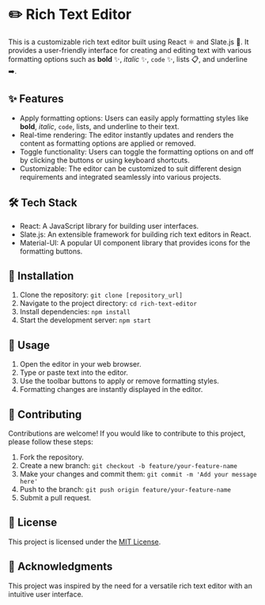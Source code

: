 # ✏️ Rich Text Editor

This is a customizable rich text editor built using React ⚛️ and Slate.js 📝. It provides a user-friendly interface for creating and editing text with various formatting options such as **bold** ✨, *italic* ✨, `code` ✨, lists 📋, and underline ➡️.

## ✨ Features

- Apply formatting options: Users can easily apply formatting styles like **bold**, *italic*, `code`, lists, and underline to their text.
- Real-time rendering: The editor instantly updates and renders the content as formatting options are applied or removed.
- Toggle functionality: Users can toggle the formatting options on and off by clicking the buttons or using keyboard shortcuts.
- Customizable: The editor can be customized to suit different design requirements and integrated seamlessly into various projects.

## 🛠️ Tech Stack

- React: A JavaScript library for building user interfaces.
- Slate.js: An extensible framework for building rich text editors in React.
- Material-UI: A popular UI component library that provides icons for the formatting buttons.

## 🚀 Installation

1. Clone the repository: `git clone [repository_url]`
2. Navigate to the project directory: `cd rich-text-editor`
3. Install dependencies: `npm install`
4. Start the development server: `npm start`

## 🎯 Usage

1. Open the editor in your web browser.
2. Type or paste text into the editor.
3. Use the toolbar buttons to apply or remove formatting styles.
4. Formatting changes are instantly displayed in the editor.

## 🤝 Contributing

Contributions are welcome! If you would like to contribute to this project, please follow these steps:

1. Fork the repository.
2. Create a new branch: `git checkout -b feature/your-feature-name`
3. Make your changes and commit them: `git commit -m 'Add your message here'`
4. Push to the branch: `git push origin feature/your-feature-name`
5. Submit a pull request.

## 📄 License

This project is licensed under the [MIT License](LICENSE).

## 🙏 Acknowledgments

This project was inspired by the need for a versatile rich text editor with an intuitive user interface.
